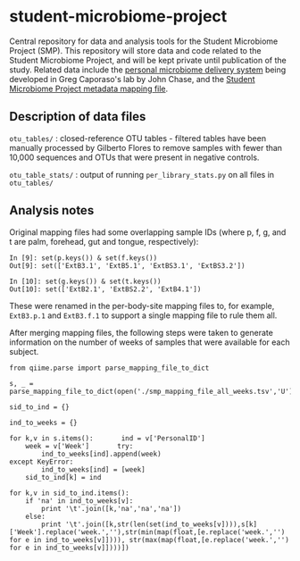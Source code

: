 student-microbiome-project
==========================

Central repository for data and analysis tools for the Student Microbiome Project (SMP). This repository will store data and code related to the Student Microbiome Project, and will be kept private until publication of the study. Related data include the [personal microbiome delivery system](https://github.com/qiime/personal-microbiome-delivery) being developed in Greg Caporaso's lab by John Chase, and the [Student Microbiome Project metadata mapping file](https://docs.google.com/spreadsheet/ccc?key=0AvglGXLayhG7dDFUZ3JVVkFrTFFjMWJDWTZheVVROVE). 

Description of data files
-------------------------

``otu_tables/`` : closed-reference OTU tables - filtered tables have been manually processed by Gilberto Flores to remove samples with fewer than 10,000 sequences and OTUs that were present in negative controls. 

``otu_table_stats/`` : output of running ``per_library_stats.py`` on all files in ``otu_tables/``

Analysis notes
--------------

Original mapping files had some overlapping sample IDs (where p, f, g, and t are palm, forehead, gut and tongue, respectively):

```
In [9]: set(p.keys()) & set(f.keys())
Out[9]: set(['ExtB3.1', 'ExtB5.1', 'ExtBS3.1', 'ExtBS3.2'])

In [10]: set(g.keys()) & set(t.keys())
Out[10]: set(['ExtB2.1', 'ExtBS2.2', 'ExtB4.1'])
```

These were renamed in the per-body-site mapping files to, for example, ``ExtB3.p.1`` and ``ExtB3.f.1`` to support a single mapping file to rule them all. 

After merging mapping files, the following steps were taken to generate information on the number of weeks of samples that were available for each subject.

```
from qiime.parse import parse_mapping_file_to_dict

s, _ = parse_mapping_file_to_dict(open('./smp_mapping_file_all_weeks.tsv','U'))

sid_to_ind = {}

ind_to_weeks = {}

for k,v in s.items():       ind = v['PersonalID']
    week = v['Week']       try:
        ind_to_weeks[ind].append(week)                                                                                                                                                  except KeyError:
        ind_to_weeks[ind] = [week]
    sid_to_ind[k] = ind

for k,v in sid_to_ind.items():
    if 'na' in ind_to_weeks[v]:
        print '\t'.join([k,'na','na','na'])
    else:
        print '\t'.join([k,str(len(set(ind_to_weeks[v]))),s[k]['Week'].replace('week.',''),str(min(map(float,[e.replace('week.','') for e in ind_to_weeks[v]]))), str(max(map(float,[e.replace('week.','') for e in ind_to_weeks[v]])))])
```
